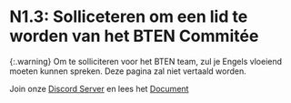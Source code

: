 # N1.3: Solliceteren om een lid te worden van het BTEN Commitée

{:.warning}
Om te solliciteren voor het BTEN team, zul je Engels vloeiend moeten kunnen spreken. Deze pagina zal niet vertaald worden.

Join onze [Discord Server](https://discord.gg/eXzrZSx) en lees het [Document](/Documentation)
